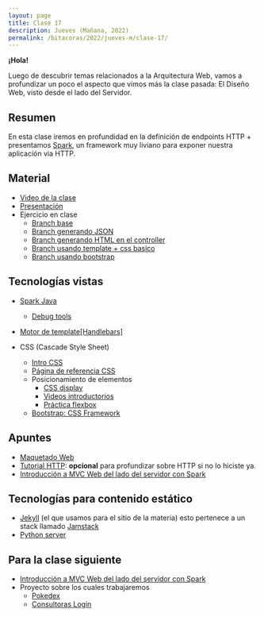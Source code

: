 ```yaml
---
layout: page
title: Clase 17
description: Jueves (Mañana, 2022)
permalink: /bitacoras/2022/jueves-m/clase-17/
---
```


**¡Hola!**

Luego de descubrir temas relacionados a la Arquitectura Web, vamos a profundizar un poco el aspecto que vimos más la clase pasada: El Diseño Web, visto desde el lado del Servidor.

## Resumen

En esta clase iremos en profundidad en la definición de endpoints HTTP + presentamos [Spark](http://sparkjava.com/), un framework muy liviano para exponer nuestra aplicación via HTTP.

## Material

- [Video de la clase](https://www.youtube.com/watch?v=Wt5pAmyHvUo)
- [Presentación](https://docs.google.com/presentation/d/11M2PMeCoLOwde20E0PFVfCz-cWZvPHX25SQAystvbIY/edit?usp=sharing)
- Ejercicio en clase
  - [Branch base](https://github.com/dds-utn/spark-web-proof-of-concept/tree/pokemon)
  - [Branch generando JSON](https://github.com/dds-utn/spark-web-proof-of-concept/tree/pokemon-api)
  - [Branch generando HTML en el controller](https://github.com/dds-utn/spark-web-proof-of-concept/tree/pokemon-step-1)
  - [Branch usando template + css basico](https://github.com/dds-utn/spark-web-proof-of-concept/tree/css-basico)
  - [Branch usando bootstrap](https://github.com/dds-utn/spark-web-proof-of-concept/tree/bootstrap-css)


## Tecnologías vistas

- [Spark Java](http://sparkjava.com/documentation)
  - [Debug tools](https://github.com/perwendel/spark-debug-tools)

- [Motor de template[Handlebars]](https://handlebarsjs.com/guide/)

- CSS (Cascade Style Sheet)
  - [Intro CSS](https://www.w3schools.com/css/css_intro.asp)
  - [Página de referencia CSS](https://css-tricks.com/almanac/)
  - Posicionamiento de elementos
    - [CSS display](https://www.w3schools.com/css/css_display_visibility.asp)
    - [Videos introductorios](https://flexbox.io/)
    - [Práctica flexbox](https://flexboxfroggy.com/#es)
  - [Bootstrap: CSS Framework](https://getbootstrap.com/docs/5.1/getting-started/introduction/)

## Apuntes

- [Maquetado Web](https://docs.google.com/document/d/1UoEb9bzut-nMmB6wxDUVND3V8EymNFgOsw7Hka6EEkc/edit#heading=h.6ew85j4snou0)
- [Tutorial HTTP](https://github.com/flbulgarelli/http-tutorial/tree/master/tutorial/es): **opcional** para profundizar sobre HTTP si no lo hiciste ya.
- [Introducción a MVC Web del lado del servidor con Spark](https://docs.google.com/document/d/1EFxqHstgtZ5jI5_plso6nfhvSXXcaT4iyE1qaZuPtXg/edit?usp=sharing)

## Tecnologías para contenido estático

* [Jekyll](https://jekyllrb.com/) (el que usamos para el sitio de la materia) esto pertenece a un stack llamado [Jamstack](https://jamstack.org/)
* [Python server](https://www.hackerearth.com/practice/notes/simple-http-server-in-python/#:~:text=Python%20comes%20with%20a%20built,system%20into%20a%20web%20server.)

## Para la clase siguiente

- [Introducción a MVC Web del lado del servidor con Spark](https://docs.google.com/document/d/1EFxqHstgtZ5jI5_plso6nfhvSXXcaT4iyE1qaZuPtXg/edit?usp=sharing)
- Proyecto sobre los cuales trabajaremos
  - [Pokedex](https://github.com/dds-utn/spark-web-proof-of-concept/tree/bootstrap-css)
  - [Consultoras Login](https://github.com/dds-utn/spark-web-proof-of-concept/tree/consultoras-login)

